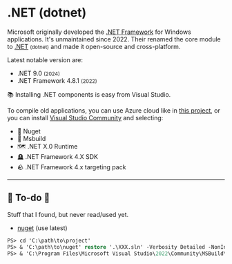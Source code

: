 # .NET (dotnet)

<div class="row row-cols-lg-2"><div>

Microsoft originally developed the [.NET Framework](https://dotnet.microsoft.com/en-us/download/dotnet-framework) for Windows applications. It's unmaintained since 2022. Their renamed the core module to [.NET](https://dotnet.microsoft.com/en-us/) <small>(dotnet)</small> and made it open-source and cross-platform.

Latest notable version are:

* .NET 9.0 <small>(2024)</small>
* .NET Framework 4.8.1 <small>(2022)</small>

📚 Installing .NET components is easy from Visual Studio.
</div><div>

To compile old applications, you can use Azure cloud like in [this project](https://github.com/Flangvik/SharpCollection), or you can install [Visual Studio Community](https://visualstudio.microsoft.com/downloads/) and selecting:

* 🔦 Nuget
* 🤖 Msbuild
* 🗺️ .NET X.0 Runtime
* 🪦 .NET Framework 4.X SDK
* 🪨 .NET Framework 4.x targeting pack
</div></div>

<hr class="sep-both">

## 👻 To-do 👻

Stuff that I found, but never read/used yet.

<div class="row row-cols-lg-2"><div>

* [nuget](https://www.nuget.org/downloads) (use latest)

```ps
PS> cd 'C:\path\to\project'
PS> & 'C:\path\to\nuget' restore '.\XXX.sln' -Verbosity Detailed -NonInteractive
PS> & 'C:\Program Files\Microsoft Visual Studio\2022\Community\MSBuild\Current\Bin\amd64\msbuild.exe' /nologo /nr:false
```
</div><div>
</div></div>